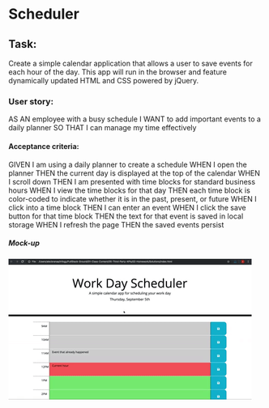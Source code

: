 # Scheduler

## Task:
Create a simple calendar application that allows a user to save events for each hour of the day. This app will run in the browser and feature dynamically updated HTML and CSS powered by jQuery.

### User story:
AS AN employee with a busy schedule
I WANT to add important events to a daily planner
SO THAT I can manage my time effectively

#### Acceptance criteria:
GIVEN I am using a daily planner to create a schedule
WHEN I open the planner
THEN the current day is displayed at the top of the calendar
WHEN I scroll down
THEN I am presented with time blocks for standard business hours
WHEN I view the time blocks for that day
THEN each time block is color-coded to indicate whether it is in the past, present, or future
WHEN I click into a time block
THEN I can enter an event
WHEN I click the save button for that time block
THEN the text for that event is saved in local storage
WHEN I refresh the page
THEN the saved events persist

##### Mock-up
![day planner demo](./assets/mock-up-gif.gif)
